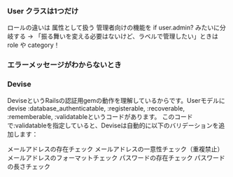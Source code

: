 ### User クラスは1つだけ
ロールの違いは 属性として扱う
管理者向けの機能を if user.admin? みたいに分岐する
→ 「振る舞いを変える必要はないけど、ラベルで管理したい」ときは role や category！

### エラーメッセージがわからないとき


### Devise
DeviseというRailsの認証用gemの動作を理解しているからです。Userモデルにdevise :database_authenticatable, :registerable, :recoverable, :rememberable, :validatableというコードがあります。
このコードで:validatableを指定していると、Deviseは自動的に以下のバリデーションを追加します：

メールアドレスの存在チェック
メールアドレスの一意性チェック（重複禁止）
メールアドレスのフォーマットチェック
パスワードの存在チェック
パスワードの長さチェック
